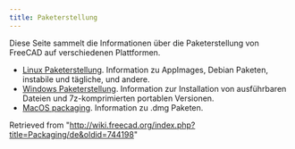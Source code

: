 ```yaml
---
title: Paketerstellung
---
```

Diese Seite sammelt die Informationen über die Paketerstellung von FreeCAD auf verschiedenen Plattformen.

* [Linux Paketerstellung](/Linux_packaging/de "Linux packaging/de"). Information zu AppImages, Debian Paketen, instabile und tägliche, und andere.
* [Windows Paketerstellung](/Windows_packaging/de "Windows packaging/de"). Information zur Installation von ausführbaren Dateien und 7z-komprimierten portablen Versionen.
* [MacOS packaging](/MacOS_packaging "MacOS packaging"). Information zu .dmg Paketen.

Retrieved from "<http://wiki.freecad.org/index.php?title=Packaging/de&oldid=744198>"